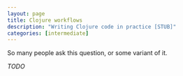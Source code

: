 ```yaml
---
layout: page
title: Clojure workflows
description: "Writing Clojure code in practice [STUB]"
categories: [intermediate]
---
```


So many people ask this question, or some variant of it.

_TODO_
